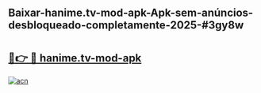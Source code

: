 ## Baixar-hanime.tv-mod-apk-Apk-sem-anúncios-desbloqueado-completamente-2025-#3gy8w

# <h2><a href="https://ainizakaria.my?title=hanime.tv-mod-apk&ref=22M">🔗👉 🔴 hanime.tv-mod-apk</a></h2>

[![acn](https://github.com/user-attachments/assets/0f9c940e-d8b0-45ae-aac7-cd30a18b3e1c)](https://ainizakaria.my?title=hanime.tv-mod-apk&ref=22M)

